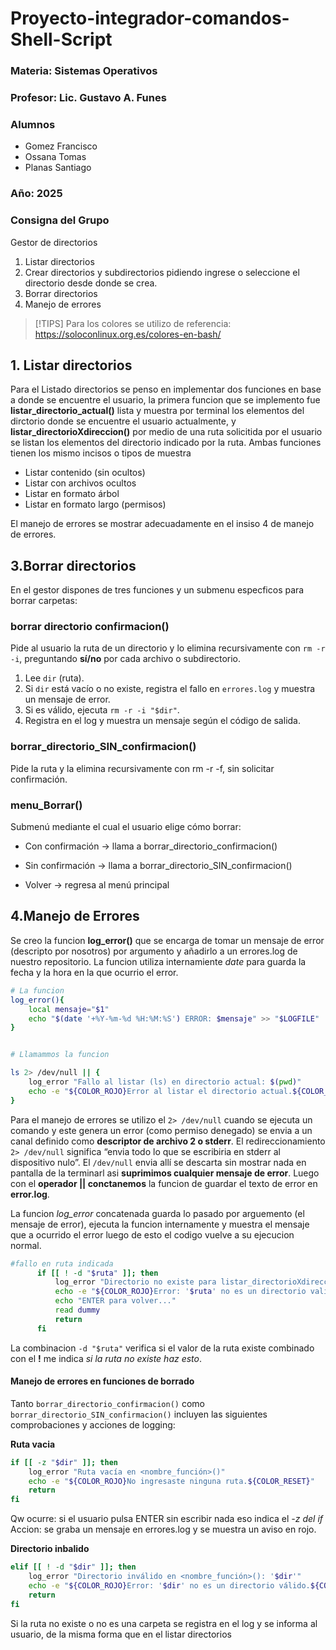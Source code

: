 # Proyecto-integrador-comandos-Shell-Script

### Materia:  Sistemas Operativos

### Profesor: Lic. Gustavo A. Funes 

### Alumnos 
- Gomez Francisco 
- Ossana Tomas
- Planas Santiago

### Año: 2025

### Consigna del Grupo
Gestor de directorios
1.  Listar directorios
2.  Crear directorios y subdirectorios pidiendo ingrese o seleccione el directorio desde donde se
crea.
3. Borrar directorios
4.  Manejo de errores

>[!TIPS] Para los colores se utilizo de referencia: https://soloconlinux.org.es/colores-en-bash/ 

## 1. Listar directorios
Para el Listado directorios se penso en implementar dos funciones en base a donde se encuentre el usuario, la primera funcion que se implemento fue __listar_directorio_actual()__ lista y muestra por terminal los elementos del dirctorio donde se encuentre el usuario actualmente, y __listar_directorioXdireccion()__ por medio de una ruta solicitida por el usuario se listan los elementos del directorio indicado por la ruta. Ambas funciones tienen los mismo incisos o tipos de muestra
- Listar contenido (sin ocultos)
- Listar con archivos ocultos
- Listar en formato árbol
- Listar en formato largo (permisos)

El manejo de errores se mostrar adecuadamente en el insiso 4 de manejo de errores.


## 3.Borrar directorios
En el gestor dispones de tres funciones y un submenu especficos para borrar carpetas:
### borrar directorio confirmacion()
Pide al usuario la ruta de un directorio y lo elimina recursivamente con `rm -r -i`, preguntando **sí/no** por cada archivo o subdirectorio.
  1. Lee `dir` (ruta).  
  2. Si `dir` está vacío o no existe, registra el fallo en `errores.log` y muestra un mensaje de error.  
  3. Si es válido, ejecuta `rm -r -i "$dir"`.  
  4. Registra en el log y muestra un mensaje según el código de salida.  


### borrar_directorio_SIN_confirmacion()
Pide la ruta y la elimina recursivamente con rm -r -f, sin solicitar confirmación.


### menu_Borrar()
Submenú mediante el cual el usuario elige cómo borrar:

- Con confirmación → llama a borrar_directorio_confirmacion()

- Sin confirmación → llama a borrar_directorio_SIN_confirmacion()

- Volver → regresa al menú principal



## 4.Manejo de Errores

Se creo la funcion __log_error()__ que se encarga de tomar un mensaje de error (descripto por nosotros) por argumento y añadirlo a un errores.log de nuestro repositorio. La funcion utiliza internamiente _date_ para guarda la fecha y la hora en la que ocurrio el error.

```bash
# La funcion 
log_error(){
    local mensaje="$1"
    echo "$(date '+%Y-%m-%d %H:%M:%S') ERROR: $mensaje" >> "$LOGFILE"
}


# Llamammos la funcion

ls 2> /dev/null || {
    log_error "Fallo al listar (ls) en directorio actual: $(pwd)"
    echo -e "${COLOR_ROJO}Error al listar el directorio actual.${COLOR_RESET}"
}
```
Para el manejo de errores se utilizo el `2> /dev/null` cuando se ejecuta un comando y este genera un error (como permiso denegado) se envia a un canal definido como __descriptor de archivo 2 o stderr__.
El redireccionamiento `2> /dev/null` significa “envia todo lo que se escribiria en stderr al dispositivo nulo”. El `/dev/null` envia allí se descarta sin mostrar nada en pantalla de la terminarl asi __suprimimos cualquier mensaje de error__. Luego con el __operador || conctanemos__ la funcion de guardar el texto de error en __error.log__.

La funcion *log_error* concatenada guarda lo pasado por arguemento (el mensaje de error), ejecuta la funcion internamente y muestra el mensaje que a ocurrido el error luego de esto el codigo vuelve a su ejecucion normal.   

```bash
#fallo en ruta indicada
      if [[ ! -d "$ruta" ]]; then
          log_error "Directorio no existe para listar_directorioXdireccion(): '$ruta'"  
          echo -e "${COLOR_ROJO}Error: '$ruta' no es un directorio valido."
          echo "ENTER para volver..." 
          read dummy
          return
      fi
```
La combinacion `-d "$ruta"` verifica si el valor de la ruta existe combinado con el __!__ me indica _si la ruta no existe haz esto_.

#### Manejo de errores en funciones de borrado

Tanto `borrar_directorio_confirmacion()` como `borrar_directorio_SIN_confirmacion()` incluyen las siguientes comprobaciones y acciones de logging:

**Ruta vacia**  
```bash
if [[ -z "$dir" ]]; then
    log_error "Ruta vacía en <nombre_función>()"
    echo -e "${COLOR_ROJO}No ingresaste ninguna ruta.${COLOR_RESET}"
    return
fi
```

Qw ocurre: si el usuario pulsa ENTER sin escribir nada eso indica el _-z del if_
Accion: se graba un mensaje en errores.log y se muestra un aviso en rojo.

**Directorio inbalido**
```bash
elif [[ ! -d "$dir" ]]; then
    log_error "Directorio inválido en <nombre_función>(): '$dir'"
    echo -e "${COLOR_ROJO}Error: '$dir' no es un directorio válido.${COLOR_RESET}"
    return
fi
```
Si la ruta no existe o no es una carpeta se registra en el log y se informa al usuario, de la misma forma que en el listar directorios